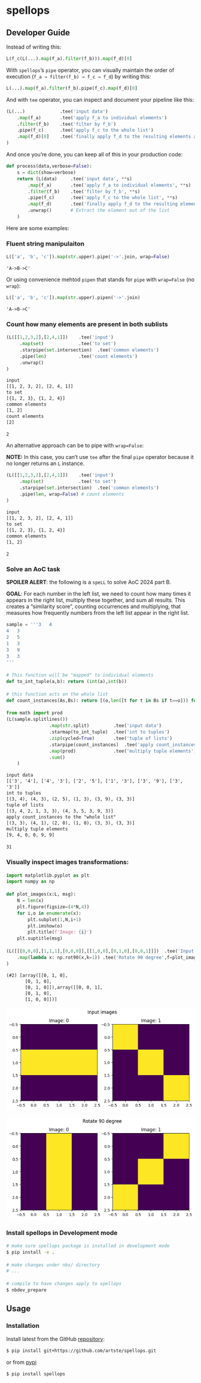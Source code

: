 # spellops


<!-- WARNING: THIS FILE WAS AUTOGENERATED! DO NOT EDIT! -->

## Developer Guide

Instead of writing this:

``` python
L(f_c(L(...).map(f_a).filter(f_b))).map(f_d)[0]
```

With `spellops`’s `pipe` operator, you can visually maintain the order
of execution (`f_a → filter(f_b) → f_c → f_d`) by writing this:

``` python
L(...).map(f_a).filter(f_b).pipe(f_c).map(f_d)[0]
```

And with `tee` operator, you can inspect and document your pipeline like
this:

``` python
(L(...)             .tee('input data')
    .map(f_a)       .tee('apply f_a to individual elements')
    .filter(f_b)    .tee('filter by f_b')
    .pipe(f_c)      .tee('apply f_c to the whole list')
    .map(f_d)[0]    .tee('finally apply f_d to the resulting elements and returning first value')
)
```

And once you’re done, you can keep all of this in your production code:

``` python
def process(data,verbose=False):
    s = dict(show=verbose)
    return (L(data)     .tee('input data', **s)
        .map(f_a)       .tee('apply f_a to individual elements', **s)
        .filter(f_b)    .tee('filter by f_b', **s)
        .pipe(f_c)      .tee('apply f_c to the whole list', **s)
        .map(f_d)       .tee('finally apply f_d to the resulting elements and returning first value', **s)
        .unwrap()       # Extract the element out of the list
    )
```

Here are some examples:

### Fluent string manipulaiton

``` python
L(['a', 'b', 'c']).map(str.upper).pipe('->'.join, wrap=False)
```

    'A->B->C'

Or using convenience mehtod `pipen` that stands for `pipe` with
`wrap=False` (no `wrap`):

``` python
L(['a', 'b', 'c']).map(str.upper).pipen('->'.join)
```

    'A->B->C'

### Count how many elements are present in both sublists

``` python
(L([[1,2,3,2],[2,4,1]])    .tee('input')
     .map(set)             .tee('to set')
     .starpipe(set.intersection)  .tee('common elements')
     .pipe(len)            .tee('count elements')
     .unwrap()
)
```

    input
    [[1, 2, 3, 2], [2, 4, 1]]
    to set
    [{1, 2, 3}, {1, 2, 4}]
    common elements
    [1, 2]
    count elements
    [2]

    2

An alternative approach can be to pipe with `wrap=False`:

**NOTE:** In this case, you can’t use `tee` after the final `pipe`
operator because it no longer returns an `L` instance.

``` python
(L([[1,2,3,2],[2,4,1]])    .tee('input')
     .map(set)             .tee('to set')
     .starpipe(set.intersection)  .tee('common elements')
     .pipe(len, wrap=False) # count elements
)
```

    input
    [[1, 2, 3, 2], [2, 4, 1]]
    to set
    [{1, 2, 3}, {1, 2, 4}]
    common elements
    [1, 2]

    2

### Solve an AoC task

**SPOILER ALERT**: the following is a `speLL` to solve AoC 2024 part B.

**GOAL**: For each number in the left list, we need to count how many
times it appears in the right list, multiply these together, and sum all
results. This creates a “similarity score”, counting occurrences and
multiplying, that measures how frequently numbers from the left list
appear in the right list.

``` python
sample = '''3   4
4   3
2   5
1   3
3   9
3   3
'''

# This function will be "mapped" to individual elements
def to_int_tuple(a,b): return (int(a),int(b))

# this function acts on the whole list
def count_instances(As,Bs): return [(o,len([t for t in Bs if t==o])) for  o in As]

from math import prod
(L(sample.splitlines())
                .map(str.split)         .tee('input data')
                .starmap(to_int_tuple)  .tee('int to tuples')
                .zip(cycled=True)       .tee('tuple of lists')
                .starpipe(count_instances)  .tee('apply count_instances to the "whole list"')
                .map(prod)              .tee('multiply tuple elements')
                .sum()
    )
```

    input data
    [['3', '4'], ['4', '3'], ['2', '5'], ['1', '3'], ['3', '9'], ['3', '3']]
    int to tuples
    [(3, 4), (4, 3), (2, 5), (1, 3), (3, 9), (3, 3)]
    tuple of lists
    [(3, 4, 2, 1, 3, 3), (4, 3, 5, 3, 9, 3)]
    apply count_instances to the "whole list"
    [(3, 3), (4, 1), (2, 0), (1, 0), (3, 3), (3, 3)]
    multiply tuple elements
    [9, 4, 0, 0, 9, 9]

    31

### Visually inspect images transformations:

``` python
import matplotlib.pyplot as plt
import numpy as np

def plot_images(x:L, msg):
    N = len(x)
    plt.figure(figsize=(4*N,4))
    for i,o in enumerate(x):
        plt.subplot(1,N,i+1)
        plt.imshow(o)
        plt.title(f'Image: {i}')
    plt.suptitle(msg)

(L([[[0,0,0],[1,1,1],[0,0,0]],[[1,0,0],[0,1,0],[0,0,1]]])  .tee('Input images',f=plot_images)
    .map(lambda x: np.rot90(x,k=1)) .tee('Rotate 90 degree',f=plot_images)
)
```

    (#2) [array([[0, 1, 0],
           [0, 1, 0],
           [0, 1, 0]]),array([[0, 0, 1],
           [0, 1, 0],
           [1, 0, 0]])]

![](index_files/figure-commonmark/cell-7-output-2.png)

![](index_files/figure-commonmark/cell-7-output-3.png)

### Install spellops in Development mode

``` sh
# make sure spellops package is installed in development mode
$ pip install -e .

# make changes under nbs/ directory
# ...

# compile to have changes apply to spellops
$ nbdev_prepare
```

## Usage

### Installation

Install latest from the GitHub
[repository](https://github.com/artste/spellops):

``` sh
$ pip install git+https://github.com/artste/spellops.git
```

or from [pypi](https://pypi.org/project/spellops/)

``` sh
$ pip install spellops
```
